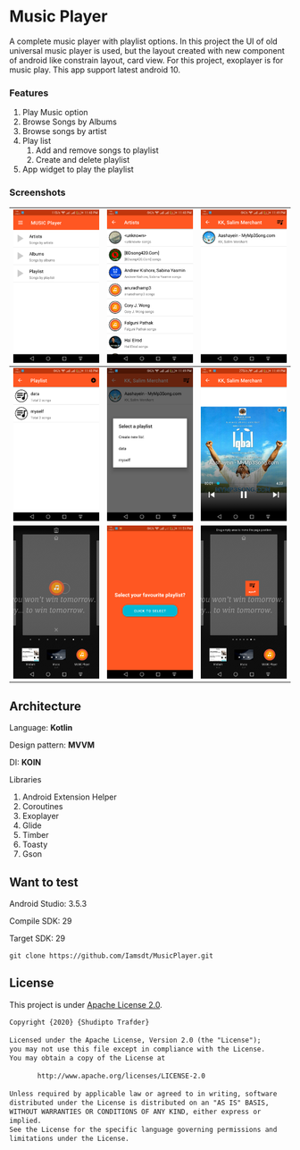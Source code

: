 # Music Player

A complete music player with playlist options. In this project the UI of old universal music player is used, but the layout created with new component of android like constrain layout, card view. For this project, exoplayer is for music play. This app support latest android 10.



### Features

1. Play Music option
2. Browse Songs by Albums
3. Browse songs by artist
4. Play list
   1. Add and remove songs to playlist
   2. Create and delete playlist
5. App widget to play the playlist



### Screenshots

|<img src='img/main.png'/>|<img src='img/main2.png'/>|<img src='img/main3.png'/>|
| ---- | ---- | ---- |
|<img src='img/sub1.png'/>|<img src='img/sub2.png'/>|<img src='img/sub3.png'/>|
|<img src='img/tail1.png'/>|<img src='img/tail2.png'/>|<img src='img/tail3.png'/>|



## Architecture

Language: **Kotlin**

Design pattern: **MVVM**

DI: **KOIN**

Libraries

1. Android Extension Helper
2. Coroutines
3. Exoplayer
4. Glide
5. Timber
6. Toasty
7. Gson



## Want to test

Android Studio: 3.5.3

Compile SDK: 29

Target SDK: 29

```
git clone https://github.com/Iamsdt/MusicPlayer.git
```



## License

This project is under [Apache License 2.0]( https://github.com/Iamsdt/MusicPlayer/blob/master/LICENSE ). 

```
Copyright {2020} {Shudipto Trafder}

Licensed under the Apache License, Version 2.0 (the "License");
you may not use this file except in compliance with the License.
You may obtain a copy of the License at

       http://www.apache.org/licenses/LICENSE-2.0

Unless required by applicable law or agreed to in writing, software
distributed under the License is distributed on an "AS IS" BASIS,
WITHOUT WARRANTIES OR CONDITIONS OF ANY KIND, either express or implied.
See the License for the specific language governing permissions and
limitations under the License.
```







